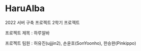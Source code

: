 # HaruAlba
2022  서버 구축 프로젝트 2학기 프로젝트
<p>
프로젝트 제목 : 하루알바<P>
프로젝트 팀원 : 허유진(ujjjin2), 손윤호(SonYoonho), 한승완(Pinkippo)
